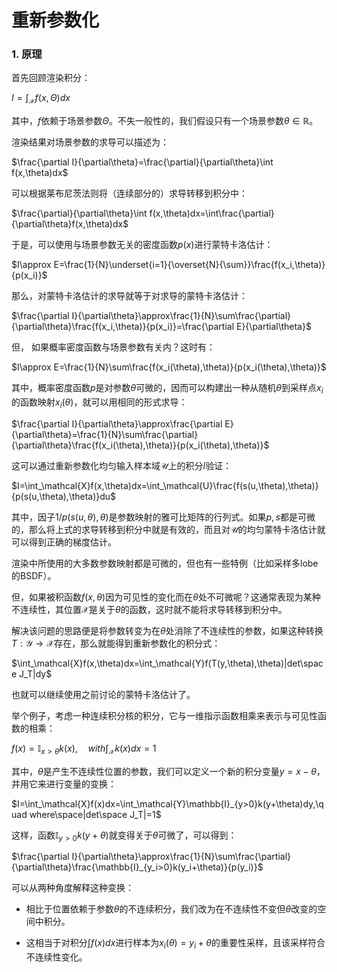 # 重新参数化

### 1. 原理

首先回顾渲染积分：

$I=\int_{\mathcal{X}}f(x,\Theta)dx$

其中，$f$依赖于场景参数$\Theta$。不失一般性的，我们假设只有一个场景参数$\theta\in\mathbb{R}$。

渲染结果对场景参数的求导可以描述为：

$\frac{\partial I}{\partial\theta}=\frac{\partial}{\partial\theta}\int f(x,\theta)dx$

可以根据莱布尼茨法则将（连续部分的）求导转移到积分中：

$\frac{\partial}{\partial\theta}\int f(x,\theta)dx=\int\frac{\partial}{\partial\theta}f(x,\theta)dx$

于是，可以使用与场景参数无关的密度函数$p(x)$进行蒙特卡洛估计：

$I\approx E=\frac{1}{N}\underset{i=1}{\overset{N}{\sum}}\frac{f(x_i,\theta)}{p(x_i)}$

那么，对蒙特卡洛估计的求导就等于对求导的蒙特卡洛估计：

$\frac{\partial I}{\partial\theta}\approx\frac{1}{N}\sum\frac{\partial}{\partial\theta}\frac{f(x_i,\theta)}{p(x_i)}=\frac{\partial E}{\partial\theta}$

但， 如果概率密度函数与场景参数有关内？这时有：

$I\approx E=\frac{1}{N}\sum\frac{f(x_i(\theta),\theta)}{p(x_i(\theta),\theta)}$

其中，概率密度函数$p$是对参数$\theta$可微的，因而可以构建出一种从随机$\theta$到采样点$x_i$的函数映射$x_i(\theta)$，就可以用相同的形式求导：

$\frac{\partial I}{\partial\theta}\approx\frac{\partial E}{\partial\theta}=\frac{1}{N}\sum\frac{\partial}{\partial\theta}\frac{f(x_i(\theta),\theta)}{p(x_i(\theta),\theta)}$

这可以通过重新参数化均匀输入样本域$\mathcal{U}$上的积分$I$验证：

$I=\int_\mathcal{X}f(x,\theta)dx=\int_\mathcal{U}\frac{f(s(u,\theta),\theta)}{p(s(u,\theta),\theta)}du$

其中，因子$1/p(s(u,\theta),\theta)$是参数映射的雅可比矩阵的行列式。如果$p,s$都是可微的，那么将上式的求导转移到积分中就是有效的，而且对$\mathcal{U}$的均匀蒙特卡洛估计就可以得到正确的梯度估计。

渲染中所使用的大多数参数映射都是可微的，但也有一些特例（比如采样多lobe的BSDF）。

但，如果被积函数$f(x,\theta)$因为可见性的变化而在$\theta$处不可微呢？这通常表现为某种不连续性，其位置$\mathcal{X}$是关于$\theta$的函数，这时就不能将求导转移到积分中。

解决该问题的思路便是将参数转变为在$\theta$处消除了不连续性的参数，如果这种转换$T:\mathcal{Y}\to\mathcal{X}$存在，那么就能得到重新参数化的积分式：

$\int_\mathcal{X}f(x,\theta)dx=\int_\mathcal{Y}f(T(y,\theta),\theta)|det\space J_T|dy$

也就可以继续使用之前讨论的蒙特卡洛估计了。

举个例子，考虑一种连续积分核的积分，它与一维指示函数相乘来表示与可见性函数的相乘：

$f(x)=\mathbb{I}_{x>\theta}k(x),\quad with\int_\mathcal{X}k(x)dx=1$

其中，$\theta$是产生不连续性位置的参数，我们可以定义一个新的积分变量$y=x-\theta$，并用它来进行变量的变换：

$I=\int_\mathcal{X}f(x)dx=\int_\mathcal{Y}\mathbb{I}_{y>0}k(y+\theta)dy,\quad where\space|det\space J_T|=1$

这样，函数$\mathbb{I}_{y>0}k(y+\theta)$就变得关于$\theta$可微了，可以得到：

$\frac{\partial I}{\partial\theta}\approx\frac{1}{N}\sum\frac{\partial}{\partial\theta}\frac{\mathbb{I}_{y_i>0}k(y_i+\theta)}{p(y_i)}$

可以从两种角度解释这种变换：

- 相比于位置依赖于参数$\theta$的不连续积分，我们改为在不连续性不变但$\theta$改变的空间中积分。

- 这相当于对积分$\int f(x)dx$进行样本为$x_i(\theta)=y_i+\theta$的重要性采样，且该采样符合不连续性变化。


